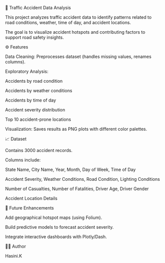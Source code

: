 🚦 Traffic Accident Data Analysis

This project analyzes traffic accident data to identify patterns related to road conditions, weather, time of day, and accident locations.

The goal is to visualize accident hotspots and contributing factors to support road safety insights.

⚙️ Features

Data Cleaning: Preprocesses dataset (handles missing values, renames columns).

Exploratory Analysis:

Accidents by road condition

Accidents by weather conditions

Accidents by time of day

Accident severity distribution

Top 10 accident-prone locations

Visualization: Saves results as PNG plots with different color palettes.

📈 Dataset

Contains 3000 accident records.

Columns include:

State Name, City Name, Year, Month, Day of Week, Time of Day

Accident Severity, Weather Conditions, Road Condition, Lighting Conditions

Number of Casualties, Number of Fatalities, Driver Age, Driver Gender

Accident Location Details

🔮 Future Enhancements

Add geographical hotspot maps (using Folium).

Build predictive models to forecast accident severity.

Integrate interactive dashboards with Plotly/Dash.

👩‍💻 Author

Hasini.K

